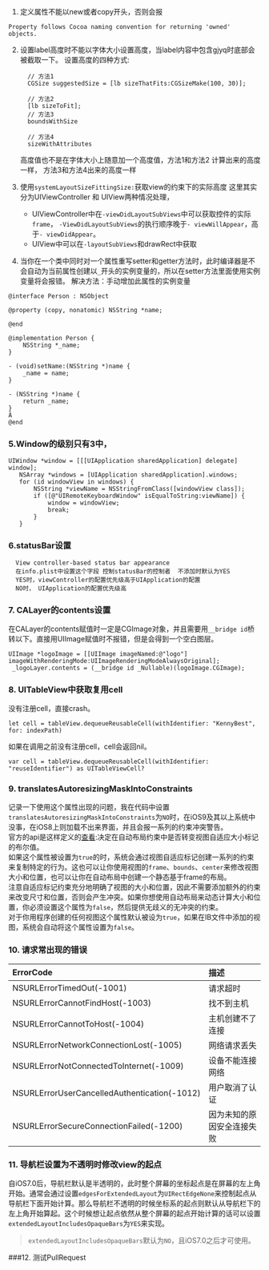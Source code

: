 1. 定义属性不能以new或者copy开头，否则会报
```
Property follows Cocoa naming convention for returning 'owned' objects.
```

2. 设置label高度时不能以字体大小设置高度，当label内容中包含gjyq时底部会被截取一下。
    设置高度的四种方式:

      ```
        // 方法1
        CGSize suggestedSize = [lb sizeThatFits:CGSizeMake(100, 30)];

        // 方法2
        [lb sizeToFit];
        // 方法3
        boundsWithSize

        // 方法4
        sizeWithAttributes
      ```
      高度值也不是在字体大小上随意加一个高度值，方法1和方法2 计算出来的高度一样， 方法3和方法4出来的高度一样
3.  使用`systemLayoutSizeFittingSize:`获取view的约束下的实际高度
    这里其实分为UIViewController 和 UIView两种情况处理，
      *  UIViewController中在`-viewDidLayoutSubViews`中可以获取控件的实际`frame`，
        `-ViewDidLayoutSubViews`的执行顺序晚于`- viewWillAppear`，高于`- viewDidAppear`。
      *  UIView中可以在`-layoutSubViews`和drawRect中获取

4. 当你在一个类中同时对一个属性重写setter和getter方法时，此时编译器是不会自动为当前属性创建以`_`开头的实例变量的，所以在setter方法里面使用实例变量将会报错。
解决方法：手动增加此属性的实例变量

```
@interface Person : NSObject

@property (copy, nonatomic) NSString *name;

@end

@implementation Person {
    NSString *_name;
}

- (void)setName:(NSString *)name {
    _name = name;
}

- (NSString *)name {
    return _name;
}
Â
@end
```
### 5.Window的级别只有3中，

```
UIWindow *window = [[[UIApplication sharedApplication] delegate] window];
   NSArray *windows = [UIApplication sharedApplication].windows;
   for (id windowView in windows) {
       NSString *viewName = NSStringFromClass([windowView class]);
       if ([@"UIRemoteKeyboardWindow" isEqualToString:viewName]) {
           window = windowView;
           break;
       }
   }

```
### 6.statusBar设置

```
  View controller-based status bar appearance  
  在info.plist中设置这个字段 控制statusBar的控制者  不添加时默认为YES
  YES时，viewController的配置优先级高于UIApplication的配置
  NO时， UIApplication的配置优先级高
```

### 7. CALayer的contents设置
在CALayer的contents赋值时一定是CGImage对象，并且需要用`__bridge id`桥转以下。直接用UIImage赋值时不报错，但是会得到一个空白图层。

```
UIImage *logoImage = [[UIImage imageNamed:@"logo"]  imageWithRenderingMode:UIImageRenderingModeAlwaysOriginal];
 _logoLayer.contents = (__bridge id _Nullable)(logoImage.CGImage);

```  
### 8. UITableView中获取复用cell

没有注册cell，直接crash。
```
let cell = tableView.dequeueReusableCell(withIdentifier: "KennyBest", for: indexPath)
```

如果在调用之前没有注册cell，cell会返回nil。

```
var cell = tableView.dequeueReusableCell(withIdentifier: "reuseIdentifier") as UITableViewCell?
```  
### 9. translatesAutoresizingMaskIntoConstraints

记录一下使用这个属性出现的问题，我在代码中设置`translatesAutoresizingMaskIntoConstraints`为`NO`时，在iOS9及其以上系统中没事，在iOS8上则加载不出来界面，并且会报一系列的约束冲突警告。  
官方的api是这样定义的[查看](https://developer.apple.com/documentation/uikit/uiview/1622572-translatesautoresizingmaskintoco):决定在自动布局约束中是否转变视图自适应大小标记的布尔值。  
如果这个属性被设置为`true`的时，系统会通过视图自适应标记创建一系列的约束来复制特定的行为。这也可以让你使用视图的`frame`、`bounds`、`center`来修改视图大小和位置，也可以让你在自动布局中创建一个静态基于frame的布局。  
注意自适应标记约束充分地明确了视图的大小和位置，因此不需要添加额外的约束来改变尺寸和位置，否则会产生冲突。如果你想使用自动布局来动态计算大小和位置，你必须设置这个属性为`false`，然后提供无歧义的无冲突的约束。  
对于你用程序创建的任何视图这个属性默认被设为`true`，如果在IB文件中添加的视图，系统会自动将这个属性设置为`false`。  

### 10. 请求常出现的错误
|ErrorCode|描述|
|:-----|:------|
|NSURLErrorTimedOut(-1001)|请求超时|
|NSURLErrorCannotFindHost(-1003)|找不到主机|
|NSURLErrorCannotToHost(-1004)|主机创建不了连接|
|NSURLErrorNetworkConnectionLost(-1005)|网络请求丢失|
|NSURLErrorNotConnectedToInternet(-1009)|设备不能连接网络|
|NSURLErrorUserCancelledAuthentication(-1012)|用户取消了认证|
|NSURLErrorSecureConnectionFailed(-1200)|因为未知的原因安全连接失败|  

### 11. 导航栏设置为不透明时修改view的起点  

自iOS7.0后，导航栏默认是半透明的，此时整个屏幕的坐标起点是在屏幕的左上角开始。通常会通过设置`edgesForExtendedLayout`为`UIRectEdgeNone`来控制起点从导航栏下面开始计算。那么导航栏不透明的时候坐标系的起点则默认从导航栏下的左上角开始算起。这个时候想让起点依然从整个屏幕的起点开始计算的话可以设置`extendedLayoutIncludesOpaqueBars`为`YES`来实现。
> `extendedLayoutIncludesOpaqueBars`默认为`NO`，且iOS7.0之后才可使用。

###12. 测试PullRequest

